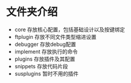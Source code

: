 # 文件夹介绍
- core 存放核心配置，包括基础设计以及按键绑定
- ftplugin 存放不同文件类型缩进设置
- debugger 存放debug配置
- implement 存放执行的命令
- plugins 存放插件及其配置
- snippets 存放代码片段
- susplugins 暂时不用的插件
